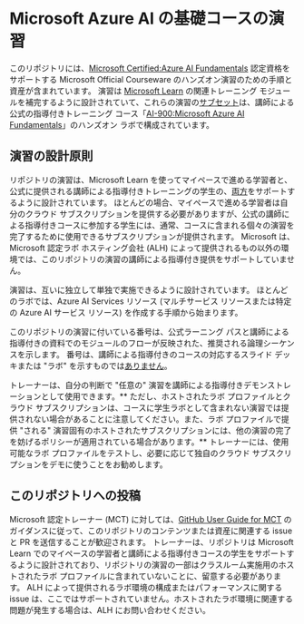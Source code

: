 # Microsoft Azure AI の基礎コースの演習

このリポジトリには、[Microsoft Certified:Azure AI Fundamentals](https://learn.microsoft.com/credentials/certifications/azure-ai-fundamentals/) 認定資格をサポートする Microsoft Official Courseware のハンズオン演習のための手順と資産が含まれています。 演習は [Microsoft Learn](https://learn.microsoft.com/training) の関連トレーニング モジュールを補完するように設計されていて、これらの演習の<u>サブセット</u>は、講師による公式の指導付きトレーニング コース「[AI-900:Microsoft Azure AI Fundamentals](https://learn.microsoft.com/en-us/training/courses/ai-900t00)」のハンズオン ラボで構成されています。

## 演習の設計原則

リポジトリの演習は、Microsoft Learn を使ってマイペースで進める学習者と、公式に提供される講師による指導付きトレーニングの学生の、<u>両方</u>をサポートするように設計されています。 ほとんどの場合、マイペースで進める学習者は自分のクラウド サブスクリプションを提供する必要がありますが、公式の講師による指導付きコースに参加する学生には、通常、コースに含まれる個々の演習を完了するために使用できるサブスクリプションが提供されます。 Microsoft は、Microsoft 認定ラボ ホスティング会社 (ALH) によって提供されるもの以外の環境では、このリポジトリの演習の講師による指導付き提供をサポートしていません。

演習は、互いに独立して単独で実施できるように設計されています。 ほとんどのラボでは、Azure AI Services リソース (マルチサービス リソースまたは特定の Azure AI サービス リソース) を作成する手順から始まります。

このリポジトリの演習に付いている番号は、公式ラーニング パスと講師による指導付きの資料でのモジュールのフローが反映された、推奨される論理シーケンスを示します。 番号は、講師による指導付きのコースの対応するスライド デッキまたは "ラボ" を示すものでは<u>ありません</u>。

トレーナーは、自分の判断で "任意の" 演習を講師による指導付きデモンストレーションとして使用できます。** ただし、ホストされたラボ プロファイルとクラウド サブスクリプションは、コースに学生ラボとして含まれない演習では提供されない場合があることに注意してください。また、ラボ プロファイルで提供 "される" 演習固有のホストされたサブスクリプションには、他の演習の完了を妨げるポリシーが適用されている場合があります。** トレーナーには、使用可能なラボ プロファイルをテストし、必要に応じて独自のクラウド サブスクリプションをデモに使うことをお勧めします。

## このリポジトリへの投稿

Microsoft 認定トレーナー (MCT) に対しては、[GitHub User Guide for MCT](https://microsoftlearning.github.io/MCT-User-Guide/) のガイダンスに従って、このリポジトリのコンテンツまたは資産に関連する issue と PR を送信することが歓迎されます。 トレーナーは、リポジトリは Microsoft Learn でのマイペースの学習者と講師による指導付きコースの学生をサポートするように設計されており、リポジトリの演習の一部はクラスルーム実施用のホストされたラボ プロファイルに含まれていないことに、留意する必要があります。 ALH によって提供されるラボ環境の構成またはパフォーマンスに関する issue は、ここではサポートされていません。ホストされたラボ環境に関連する問題が発生する場合は、ALH にお問い合わせください。
